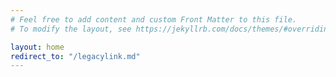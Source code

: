 ```yaml
---
# Feel free to add content and custom Front Matter to this file.
# To modify the layout, see https://jekyllrb.com/docs/themes/#overriding-theme-defaults

layout: home
redirect_to: "/legacylink.md"
---
```

